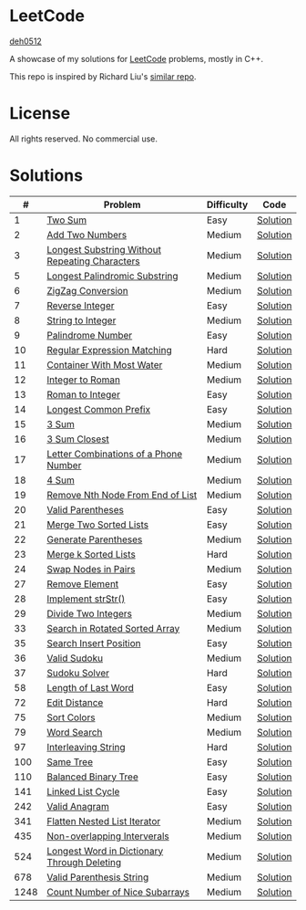 # LeetCode

[deh0512](https://github.com/deh0512)

A showcase of my solutions for [LeetCode](https://leetcode.com/) problems, mostly in C++.

This repo is inspired by Richard Liu's [similar repo](https://github.com/lzl124631x/LeetCode).

# License

All rights reserved. No commercial use.

# Solutions

\# | Problem | Difficulty | Code
---|---|---|---
1 | [Two Sum](https://leetcode.com/problems/two-sum/)| Easy | [Solution](src/1_twosum)
2 | [Add Two Numbers](https://leetcode.com/problems/add-two-numbers/) | Medium | [Solution](src/2_addtwonumbers)
3 | [Longest Substring Without Repeating Characters](https://leetcode.com/problems/longest-substring-without-repeating-characters/) | Medium | [Solution](src/3_longestsubstring)
5 | [Longest Palindromic Substring](https://leetcode.com/problems/longest-palindromic-substring/) | Medium | [Solution](src/5_longestpalindromicsubstring)
6 | [ZigZag Conversion](https://leetcode.com/problems/zigzag-conversion/submissions/) | Medium | [Solution](src/6_zigzagconversion)
7 | [Reverse Integer](https://leetcode.com/problems/reverse-integer/) | Easy | [Solution](src/7_reverseinteger)
8 | [String to Integer](https://leetcode.com/problems/string-to-integer-atoi/) | Medium | [Solution](src/8_stringtointeger)
9 | [Palindrome Number](https://leetcode.com/problems/palindrome-number/) | Easy | [Solution](src/9_palindromenumber)
10 | [Regular Expression Matching](https://leetcode.com/problems/regular-expression-matching/) | Hard | [Solution](src/10_regularexpressionmatching)
11 | [Container With Most Water](https://leetcode.com/problems/container-with-most-water/) | Medium | [Solution](src/11_containerwithmostwater)
12 | [Integer to Roman](https://leetcode.com/problems/integer-to-roman/) | Medium | [Solution](src/12_integertoroman)
13 | [Roman to Integer](https://leetcode.com/problems/roman-to-integer/) | Easy | [Solution](src/13_romantointeger)
14 | [Longest Common Prefix](https://leetcode.com/problems/longest-common-prefix/) | Easy | [Solution](src/14_longestcommonprefix)
15 | [3 Sum](https://leetcode.com/problems/3sum/) | Medium | [Solution](src/15_3sum)
16 | [3 Sum Closest](https://leetcode.com/problems/3sum-closest/) | Medium | [Solution](src/16_3sumclosest)
17 | [Letter Combinations of a Phone Number](https://leetcode.com/problems/letter-combinations-of-a-phone-number/) | Medium | [Solution](src/17_lettercombosofphonenumber)
18 | [4 Sum](https://leetcode.com/problems/4sum/) | Medium | [Solution](src/18_4sum)
19 | [Remove Nth Node From End of List](https://leetcode.com/problems/remove-nth-node-from-end-of-list/) | Medium | [Solution](src/19_removenthnodefromendoflist)
20 | [Valid Parentheses](https://leetcode.com/problems/valid-parentheses/) | Easy | [Solution](src/20_validparentheses)
21 | [Merge Two Sorted Lists](https://leetcode.com/problems/merge-two-sorted-lists/) | Easy | [Solution](src/21_mergetwosortedlists)
22 | [Generate Parentheses](https://leetcode.com/problems/generate-parentheses/) | Medium | [Solution](src/22_generateparentheses)
23 | [Merge k Sorted Lists](https://leetcode.com/problems/merge-k-sorted-lists/) | Hard | [Solution](src/23_mergeksortedlists)
24 | [Swap Nodes in Pairs](https://leetcode.com/problems/swap-nodes-in-pairs/) | Medium | [Solution](src/24_swapnodesinpairs)
27 | [Remove Element](https://leetcode.com/problems/remove-element/) | Easy | [Solution](src/27_removeelement)
28 | [Implement strStr()](https://leetcode.com/problems/implement-strstr/) | Easy | [Solution](src/28_implement_strstr)
29 | [Divide Two Integers](https://leetcode.com/problems/divide-two-integers/) | Medium | [Solution](src/29_dividetwointegers)
33 | [Search in Rotated Sorted Array](https://leetcode.com/problems/search-in-rotated-sorted-array/) | Medium | [Solution](src/33_searchinrotatedsortedarray)
35 | [Search Insert Position](https://leetcode.com/problems/search-insert-position/) | Easy | [Solution](src/35_searchinsertposition)
36 | [Valid Sudoku](https://leetcode.com/problems/valid-sudoku/) | Medium | [Solution](src/36_validsudoku)
37 | [Sudoku Solver](https://leetcode.com/problems/sudoku-solver/) | Hard | [Solution](src/37_sudokusolver)
58 | [Length of Last Word](https://leetcode.com/problems/length-of-last-word/) | Easy | [Solution](src/58_lengthoflastword)
72 | [Edit Distance](https://leetcode.com/problems/edit-distance/) | Hard | [Solution](src/72_editdistance)
75 | [Sort Colors](https://leetcode.com/problems/sort-colors/) | Medium | [Solution](src/75_sortcolors)
79 | [Word Search](https://leetcode.com/problems/word-search/) | Medium | [Solution](src/79_wordsearch)
97 | [Interleaving String](https://leetcode.com/problems/interleaving-string/) | Hard | [Solution](src/97_interleavingstring)
100 | [Same Tree](https://leetcode.com/problems/same-tree/) | Easy | [Solution](src/100_sametree)
110 | [Balanced Binary Tree](https://leetcode.com/problems/balanced-binary-tree/) | Easy | [Solution](src/110_balancedbinarytree)
141 | [Linked List Cycle](https://leetcode.com/problems/linked-list-cycle/) | Easy | [Solution](src/141_linkedlistcycle)
242 | [Valid Anagram](https://leetcode.com/problems/valid-anagram/) | Easy | [Solution](src/242_validanagram)
341 | [Flatten Nested List Iterator](https://leetcode.com/problems/flatten-nested-list-iterator/) | Medium | [Solution](src/341_flattennestedlistiter)
435 | [Non-overlapping Interverals](https://leetcode.com/problems/non-overlapping-intervals/) | Medium | [Solution](src/435_nonoverlappingintervals)
524 | [Longest Word in Dictionary Through Deleting](https://leetcode.com/problems/longest-word-in-dictionary-through-deleting/) | Medium | [Solution](src/524_longestwordindictionarythroughdeleting)
678 | [Valid Parenthesis String](https://leetcode.com/problems/valid-parenthesis-string/) | Medium | [Solution](src/678_validparenthesisstring)
1248 | [Count Number of Nice Subarrays](https://leetcode.com/problems/count-number-of-nice-subarrays/) | Medium | [Solution](src/1248_countnicesubarrays)

